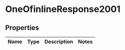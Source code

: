 # OneOfinlineResponse2001

## Properties
Name | Type | Description | Notes
------------ | ------------- | ------------- | -------------

